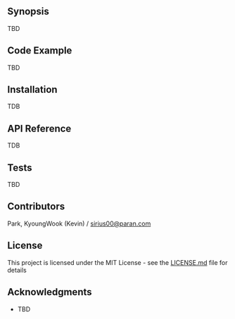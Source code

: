 ## Synopsis
TBD 

## Code Example
TBD

## Installation

TDB

## API Reference

TDB

## Tests
TBD

## Contributors
Park, KyoungWook (Kevin) / sirius00@paran.com

## License

This project is licensed under the MIT License - see the [LICENSE.md](LICENSE.md) file for details

## Acknowledgments

* TBD